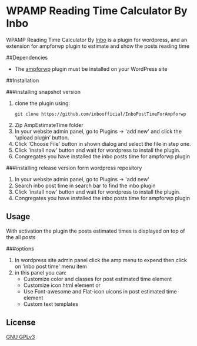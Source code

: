 # WPAMP Reading Time Calculator By Inbo

WPAMP Reading Time Calculator By [Inbo](https://inbo.ir/) is a plugin for wordpress, and an extension for ampforwp plugin
to estimate and show the posts reading time

##Dependencies

* The [ampforwp](https://wordpress.org/plugins/accelerated-mobile-pages/) plugin must be installed on your WordPress site

##Installation

###installing snapshot version

1. clone the plugin using: 
   ```console
   git clone https://github.com/inboofficial/InboPostTimeForAmpforwp
   ```
2. Zip AmpEstimateTime folder
3. In your website admin panel, go to Plugins -> 'add new' and click the ‘upload plugin’ button.
3. Click 'Choose File' button in shown dialog and select the file in step one.
4. Click 'install now' button and wait for wordpress to install the plugin.
5. Congregates you have installed the inbo posts time for ampforwp plugin

###installing release version form wordpress repository


1. In your website admin panel, go to Plugins -> 'add new'
2. Search inbo post time in search bar to find the inbo plugin
3. Click 'install now' button and wait for wordpress to install the plugin.
4. Congregates you have installed the inbo posts time for ampforwp plugin


## Usage

With activation the plugin the posts estimated times is displayed on top of the all posts

###options
1. In wordpress site admin panel click the amp menu to expend then click on 'inbo post time' menu item
2. in this panel you can:
    * Customize color and classes for post estimated time element
    * Customize icon html element or
    * Use Font-awesome and Flat-icon uicons in post estimated time element
    * Custom text templates

    
## License
[GNU GPLv3](https://www.gnu.org/licenses/gpl-3.0.html)